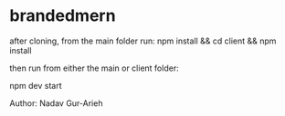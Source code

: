# brandedmern
after cloning,  from the main folder run:
npm install && cd client && npm install


then run from either the main or client folder:

npm dev start

Author: Nadav Gur-Arieh
